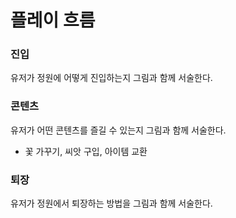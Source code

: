 # 플레이 흐름

### 진입
유저가 정원에 어떻게 진입하는지 그림과 함께 서술한다.

### 콘텐츠
유저가 어떤 콘텐츠를 즐길 수 있는지 그림과 함께 서술한다.
- 꽃 가꾸기, 씨앗 구입, 아이템 교환

### 퇴장
유저가 정원에서 퇴장하는 방법을 그림과 함께 서술한다.